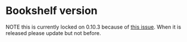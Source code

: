 # Bookshelf version

NOTE this is currently locked on 0.10.3 because of [this issue](https://github.com/bookshelf/bookshelf/pull/1607). 
When it is released please update but not before.
